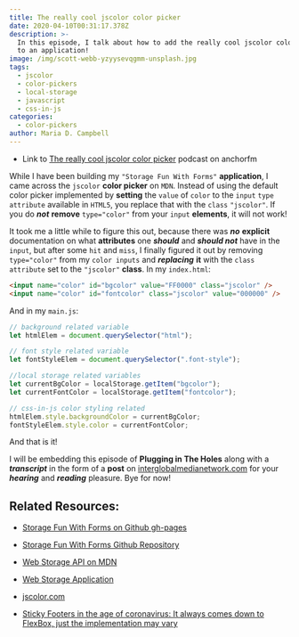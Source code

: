 ```yaml
---
title: The really cool jscolor color picker
date: 2020-04-10T00:31:17.378Z
description: >-
  In this episode, I talk about how to add the really cool jscolor color picker
  to an application!
image: /img/scott-webb-yzyysevqgmm-unsplash.jpg
tags:
  - jscolor
  - color-pickers
  - local-storage
  - javascript
  - css-in-js
categories:
  - color-pickers
author: Maria D. Campbell
---
```

- Link to [The really cool jscolor color picker](https://anchor.fm/maria-campbell/episodes/The-really-cool-jscolor-color-picker-ecjm5l) podcast on anchorfm

While I have been building my `"Storage Fun With Forms"` **application**, I came across the `jscolor` **color picker** on `MDN`. Instead of using the default color picker implemented by **setting** the `value` of `color` to the `input` `type attribute` available in `HTML5`, you replace that with the `class` `"jscolor"`. If you do ***not*** **remove** `type="color"` from your `input` **elements**, it will not work!

It took me a little while to figure this out, because there was ***no*** **explicit** documentation on what **attributes** one ***should*** and ***should not*** have in the `input`, but after some `hit` and `miss`, I finally figured it out by removing `type="color"` from my `color inputs` and ***replacing*** **it** with the `class attribute` set to the `"jscolor"` **class**. In my `index.html`:

```html
<input name="color" id="bgcolor" value="FF0000" class="jscolor" />
<input name="color" id="fontcolor" class="jscolor" value="000000" />
```
And in my `main.js`:

```js
// background related variable
let htmlElem = document.querySelector("html");

// font style related variable
let fontStyleElem = document.querySelector(".font-style");

//local storage related variables
let currentBgColor = localStorage.getItem("bgcolor");
let currentFontColor = localStorage.getItem("fontcolor");

// css-in-js color styling related
htmlElem.style.backgroundColor = currentBgColor;
fontStyleElem.style.color = currentFontColor;
```
And that is it!

I will be embedding this episode of **Plugging in The Holes** along with a ***transcript*** in the form of a **post** on [interglobalmedianetwork.com](https://www.interglobalmedianetwork.com/) for your ***hearing*** and ***reading*** pleasure. Bye for now!

## Related Resources:

- [Storage Fun With Forms  on Github gh-pages](https://interglobalmedia.github.io/local-storage-session-storage-fun-form/)

- [Storage Fun With Forms Github Repository](https://github.com/interglobalmedia/local-storage-session-storage-fun-form)

- [Web Storage API on MDN](https://developer.mozilla.org/en-US/docs/Web/API/Web_Storage_API)

- [Web Storage Application](https://mdn.github.io/dom-examples/web-storage/)

- [jscolor.com](http://jscolor.com/)

- [Sticky Footers in the age of coronavirus: It always comes down to FlexBox, just the implementation may vary](https://www.interglobalmedianetwork.com/blog/2020-04-09-sticky-footers-in-the-age-of-coronavirus-it-always-comes-down-to-flexbox-just-the-implementation-may-vary/)
